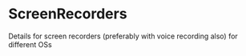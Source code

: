 # ScreenRecorders
Details for screen recorders (preferably with voice recording also) for different OSs
